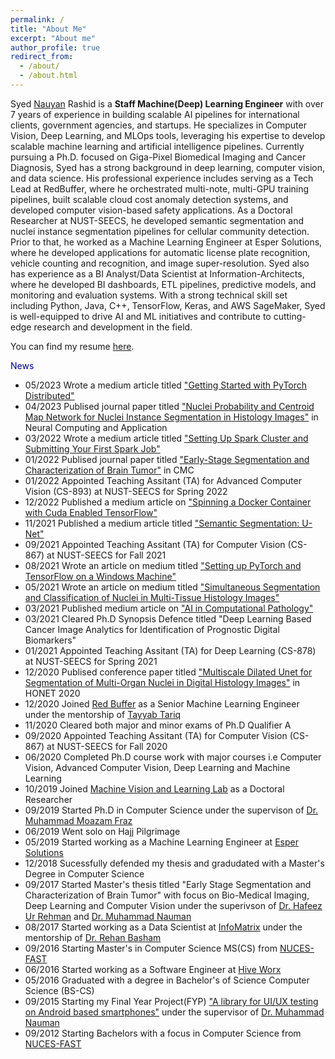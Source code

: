 ```yaml
---
permalink: /
title: "About Me"
excerpt: "About me"
author_profile: true
redirect_from: 
  - /about/
  - /about.html
---
```


Syed [Nauyan](https://www.linkedin.com/in/nauyan/) Rashid is a __Staff Machine(Deep) Learning Engineer__ with over 7 years of experience in building scalable AI pipelines for international clients, government agencies, and startups. He specializes in Computer Vision, Deep Learning, and MLOps tools, leveraging his expertise to develop scalable machine learning and artificial intelligence pipelines. Currently pursuing a Ph.D. focused on Giga-Pixel Biomedical Imaging and Cancer Diagnosis, Syed has a strong background in deep learning, computer vision, and data science. His professional experience includes serving as a Tech Lead at RedBuffer, where he orchestrated multi-note, multi-GPU training pipelines, built scalable cloud cost anomaly detection systems, and developed computer vision-based safety applications. As a Doctoral Researcher at NUST-SEECS, he developed semantic segmentation and nuclei instance segmentation pipelines for cellular community detection. Prior to that, he worked as a Machine Learning Engineer at Esper Solutions, where he developed applications for automatic license plate recognition, vehicle counting and recognition, and image super-resolution. Syed also has experience as a BI Analyst/Data Scientist at Information-Architects, where he developed BI dashboards, ETL pipelines, predictive models, and monitoring and evaluation systems. With a strong technical skill set including Python, Java, C++, TensorFlow, Keras, and AWS SageMaker, Syed is well-equipped to drive AI and ML initiatives and contribute to cutting-edge research and development in the field.

You can find my resume [here](Resume-v10.0.pdf).

<span style="color:darkblue">News </span>
* 05/2023 Wrote a medium article titled ["Getting Started with PyTorch Distributed"](https://medium.com/p/54ae933bb9f0)
* 04/2023 Publised journal paper titled ["Nuclei Probability and Centroid Map Network for Nuclei Instance Segmentation in Histology Images"](https://link.springer.com/article/10.1007/s00521-023-08503-2) in Neural Computing and Application
* 03/2022 Wrote a medium article titled ["Setting Up Spark Cluster and Submitting Your First Spark Job"](https://medium.com/p/13410e7ac71f)
* 01/2022 Publised journal paper titled ["Early-Stage Segmentation and Characterization of Brain Tumor"](https://cdn.techscience.cn/ueditor/files/cmc/TSP_CMC-73-1/TSP_CMC_23135/TSP_CMC_23135.pdf) in CMC
* 01/2022 Appointed Teaching Assitant (TA) for Advanced Computer Vision (CS-893) at NUST-SEECS for Spring 2022
* 12/2022 Published a medium article on ["Spinning a Docker Container with Cuda Enabled TensorFlow"](https://medium.com/p/99d3d18655ec)
* 11/2021 Published a medium article titled ["Semantic Segmentation: U-Net"](https://medium.com/p/1e5c0f4516a5)
* 09/2021 Appointed Teaching Assitant (TA) for Computer Vision (CS-867) at NUST-SEECS for Fall 2021
* 08/2021 Wrote an article on medium titled ["Setting up PyTorch and TensorFlow on a Windows Machine"](https://medium.com/red-buffer/setting-up-pytorch-and-tensorflow-on-a-windows-machine-7b860855d9f8)
* 05/2021 Wrote an article on medium titled ["Simultaneous Segmentation and Classification of Nuclei in Multi-Tissue Histology Images"](https://medium.com/p/6cd56b857ce6)
* 03/2021 Published medium article on ["AI in Computational Pathology"](https://medium.com/p/d05d8f9f3c03)
* 03/2021 Cleared Ph.D Synopsis Defence titled "Deep Learning Based Cancer Image Analytics for Identification of Prognostic Digital Biomarkers"
* 01/2021 Appointed Teaching Assitant (TA) for Deep Learning (CS-878) at NUST-SEECS for Spring 2021
* 12/2020 Publised conference paper titled ["Multiscale Dilated Unet for Segmentation of Multi-Organ Nuclei in Digital Histology Images"](https://ieeexplore.ieee.org/abstract/document/9322833/) in HONET 2020
* 12/2020 Joined [Red Buffer](https://redbuffer.ai/) as a Senior Machine Learning Engineer under the mentorship of [Tayyab Tariq](https://www.linkedin.com/in/tayyabtariq/) 
* 11/2020 Cleared both major and minor exams of Ph.D Qualifier A 
* 09/2020 Appointed Teaching Assitant (TA) for Computer Vision (CS-867) at NUST-SEECS for Fall 2020
* 06/2020 Completed Ph.D course work with major courses i.e Computer Vision, Advanced Computer Vision, Deep Learning and Machine Learning
* 10/2019 Joined [Machine Vision and Learning Lab](https://vision.seecs.edu.pk/) as a Doctoral Researcher
* 09/2019 Started Ph.D in Computer Science under the supervison of [Dr. Muhammad Moazam Fraz](https://www.linkedin.com/in/moazamfraz)
* 06/2019 Went solo on Hajj Pilgrimage
* 05/2019 Started working as a Machine Learning Engineer at [Esper Solutions](https://www.linkedin.com/company/esper-solutions/)
* 12/2018 Sucessfully defended my thesis and gradudated with a Master's Degree in Computer Science
* 09/2017 Started Master's thesis titled "Early Stage Segmentation and Characterization of Brain Tumor" with focus on Bio-Medical Imaging, Deep Learning and Computer Vision under the superivson of [Dr. Hafeez Ur Rehman](https://www.linkedin.com/in/dr-hafeez-ur-rehman-9b6a763a) and [Dr. Muhammad Nauman](https://www.linkedin.com/in/recluze)
* 08/2017 Started working as a Data Scientist at [InfoMatrix](https://www.in-matrix.org/) under the mentorship of [Dr. Rehan Basham](https://www.linkedin.com/in/rehanbasham/)
* 09/2016 Starting Master's in Computer Science MS(CS) from [NUCES-FAST](https://www.nu.edu.pk/)
* 06/2016 Started working as a Software Engineer at [Hive Worx](https://hive-worx.com/)
* 05/2016 Graduated with a degree in Bachelor's of Science Computer Science (BS-CS)
* 09/2015 Starting my Final Year Project(FYP) ["A library for UI/UX testing on Android based smartphones"](https://github.com/MJunaidAhmad/FYP-1/blob/1d497ddb4521f5c2ad03ec2a2e44bfd8ec4d081a/Documents/prototype%201.pptx) under the supervisor of [Dr. Muhammad Nauman](https://www.linkedin.com/in/recluze/)
* 09/2012 Starting Bachelors with a focus in Computer Science from [NUCES-FAST](https://www.nu.edu.pk/)

<!-- * 10/2021 __1st__ conference paper of Ph.D. published at __ICSME 2021__, Luxembourg is now also available at [arxiv](https://arxiv.org/abs/2110.07443). 
* 09/2021 __1st__ conference paper of Ph.D. published at __ICSME 2021__, Luxembourg in the field of Software Testing and Test Case Prioritization.
* 08/2021 Fully vaccinated !!
* 12/2020 Reviewed 3 ISSRE Papers as a sub-reviewer. 
* 09/2020 Reviewed 1 ICST paper as a sub-reviewer. 
* 08/2020 Reviewed 4 CANDAR'20 papers as main reviewer. 
* 08/2020 Reviewed 2 ICSE technical track as a sub reviewer. 
* 07/2020 Reviewed 2 ICSE SEIP papers as a sub reviewer. 
* 10/2020 Got my first citation for MSc Thesis [paper](https://ieeexplore.ieee.org/abstract/document/8958412/). 
* 07/2020 Visited Lofoten in the Arctic Norway. 
* 03/2020 Received [certification](https://drive.google.com/file/d/1l4Ej7W_CwnFqfzmiMu0wmU5UuNOyXbGv/view?usp=sharing) from Wiley for first journal [paper](https://onlinelibrary.wiley.com/doi/abs/10.1002/ett.3675). 
* 02/2020 Its Corona time !!
* 02/2020 I started my [Ph.D.](https://www.simula.no/people/aizaz) at the __Simula Research Laboratory__, Norway. 
* 01/2020 __2__ papers published to IEEE Explore, one related to [Malware Analysis](https://ieeexplore.ieee.org/abstract/document/8958412/) and other in the field of [Medical Imaging](https://ieeexplore.ieee.org/abstract/document/8994408).
* 11/2019 Awarded as __Best Outstanding Paper__ in the CANDAR'19 conference, Nagasaki, Japan.
* 11/2019 Visiting Nagasaki, Japan to appear at [CANDAR'19](https://is-candar.org/) for presenting my Master's thesis: [Function Identification in Android Binaries with Deep Learning](https://ieeexplore.ieee.org/abstract/document/8958412/).
* 10/2019 Graduated as M.Sc. Computer Science in the [FAST NUCES](https://www.nu.edu.pk/) under the supervision of [Muhammad Nauman](https://recluze.net/).
* 09/2019 __1__ conference paper accepted to __CANDAR 2019__, Japan.
* 07/2019 __1__ journal paper published to __Transactions on Emerging Telecommunications Technologies__. -->
